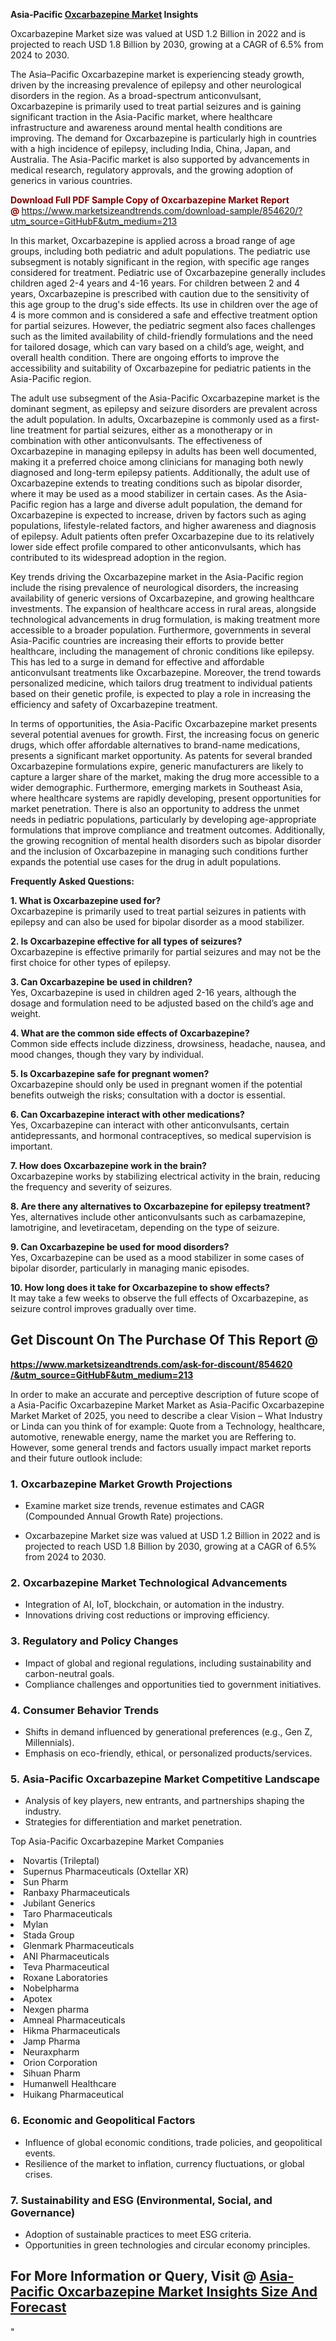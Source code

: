 <p><strong>Asia-Pacific&nbsp;<a href=""https://www.marketsizeandtrends.com/download-sample/854620/&amp;utm_source=GitHubF&amp;utm_medium=213"">Oxcarbazepine Market</a> Insights</strong></p><p>Oxcarbazepine Market size was valued at USD 1.2 Billion in 2022 and is projected to reach USD 1.8 Billion by 2030, growing at a CAGR of 6.5% from 2024 to 2030.</p><p><p>The Asia–Pacific Oxcarbazepine market is experiencing steady growth, driven by the increasing prevalence of epilepsy and other neurological disorders in the region. As a broad-spectrum anticonvulsant, Oxcarbazepine is primarily used to treat partial seizures and is gaining significant traction in the Asia-Pacific market, where healthcare infrastructure and awareness around mental health conditions are improving. The demand for Oxcarbazepine is particularly high in countries with a high incidence of epilepsy, including India, China, Japan, and Australia. The Asia-Pacific market is also supported by advancements in medical research, regulatory approvals, and the growing adoption of generics in various countries. <p><strong><span style="color: #800000;">Download Full PDF Sample Copy of Oxcarbazepine Market Report @</span>&nbsp;</strong><a href="https://www.marketsizeandtrends.com/download-sample/854620/?utm_source=GitHubF&amp;utm_medium=213" target="_blank">https://www.marketsizeandtrends.com/download-sample/854620/?utm_source=GitHubF&amp;utm_medium=213</a></p></p><p>In this market, Oxcarbazepine is applied across a broad range of age groups, including both pediatric and adult populations. The pediatric use subsegment is notably significant in the region, with specific age ranges considered for treatment. Pediatric use of Oxcarbazepine generally includes children aged 2-4 years and 4-16 years. For children between 2 and 4 years, Oxcarbazepine is prescribed with caution due to the sensitivity of this age group to the drug's side effects. Its use in children over the age of 4 is more common and is considered a safe and effective treatment option for partial seizures. However, the pediatric segment also faces challenges such as the limited availability of child-friendly formulations and the need for tailored dosage, which can vary based on a child’s age, weight, and overall health condition. There are ongoing efforts to improve the accessibility and suitability of Oxcarbazepine for pediatric patients in the Asia-Pacific region.</p><p>The adult use subsegment of the Asia-Pacific Oxcarbazepine market is the dominant segment, as epilepsy and seizure disorders are prevalent across the adult population. In adults, Oxcarbazepine is commonly used as a first-line treatment for partial seizures, either as a monotherapy or in combination with other anticonvulsants. The effectiveness of Oxcarbazepine in managing epilepsy in adults has been well documented, making it a preferred choice among clinicians for managing both newly diagnosed and long-term epilepsy patients. Additionally, the adult use of Oxcarbazepine extends to treating conditions such as bipolar disorder, where it may be used as a mood stabilizer in certain cases. As the Asia-Pacific region has a large and diverse adult population, the demand for Oxcarbazepine is expected to increase, driven by factors such as aging populations, lifestyle-related factors, and higher awareness and diagnosis of epilepsy. Adult patients often prefer Oxcarbazepine due to its relatively lower side effect profile compared to other anticonvulsants, which has contributed to its widespread adoption in the region.</p><p>Key trends driving the Oxcarbazepine market in the Asia-Pacific region include the rising prevalence of neurological disorders, the increasing availability of generic versions of Oxcarbazepine, and growing healthcare investments. The expansion of healthcare access in rural areas, alongside technological advancements in drug formulation, is making treatment more accessible to a broader population. Furthermore, governments in several Asia-Pacific countries are increasing their efforts to provide better healthcare, including the management of chronic conditions like epilepsy. This has led to a surge in demand for effective and affordable anticonvulsant treatments like Oxcarbazepine. Moreover, the trend towards personalized medicine, which tailors drug treatment to individual patients based on their genetic profile, is expected to play a role in increasing the efficiency and safety of Oxcarbazepine treatment.</p><p>In terms of opportunities, the Asia-Pacific Oxcarbazepine market presents several potential avenues for growth. First, the increasing focus on generic drugs, which offer affordable alternatives to brand-name medications, presents a significant market opportunity. As patents for several branded Oxcarbazepine formulations expire, generic manufacturers are likely to capture a larger share of the market, making the drug more accessible to a wider demographic. Furthermore, emerging markets in Southeast Asia, where healthcare systems are rapidly developing, present opportunities for market penetration. There is also an opportunity to address the unmet needs in pediatric populations, particularly by developing age-appropriate formulations that improve compliance and treatment outcomes. Additionally, the growing recognition of mental health disorders such as bipolar disorder and the inclusion of Oxcarbazepine in managing such conditions further expands the potential use cases for the drug in adult populations.</p><p><strong>Frequently Asked Questions:</strong></p><p><strong>1. What is Oxcarbazepine used for?</strong><br>Oxcarbazepine is primarily used to treat partial seizures in patients with epilepsy and can also be used for bipolar disorder as a mood stabilizer.</p><p><strong>2. Is Oxcarbazepine effective for all types of seizures?</strong><br>Oxcarbazepine is effective primarily for partial seizures and may not be the first choice for other types of epilepsy.</p><p><strong>3. Can Oxcarbazepine be used in children?</strong><br>Yes, Oxcarbazepine is used in children aged 2-16 years, although the dosage and formulation need to be adjusted based on the child’s age and weight.</p><p><strong>4. What are the common side effects of Oxcarbazepine?</strong><br>Common side effects include dizziness, drowsiness, headache, nausea, and mood changes, though they vary by individual.</p><p><strong>5. Is Oxcarbazepine safe for pregnant women?</strong><br>Oxcarbazepine should only be used in pregnant women if the potential benefits outweigh the risks; consultation with a doctor is essential.</p><p><strong>6. Can Oxcarbazepine interact with other medications?</strong><br>Yes, Oxcarbazepine can interact with other anticonvulsants, certain antidepressants, and hormonal contraceptives, so medical supervision is important.</p><p><strong>7. How does Oxcarbazepine work in the brain?</strong><br>Oxcarbazepine works by stabilizing electrical activity in the brain, reducing the frequency and severity of seizures.</p><p><strong>8. Are there any alternatives to Oxcarbazepine for epilepsy treatment?</strong><br>Yes, alternatives include other anticonvulsants such as carbamazepine, lamotrigine, and levetiracetam, depending on the type of seizure.</p><p><strong>9. Can Oxcarbazepine be used for mood disorders?</strong><br>Yes, Oxcarbazepine can be used as a mood stabilizer in some cases of bipolar disorder, particularly in managing manic episodes.</p><p><strong>10. How long does it take for Oxcarbazepine to show effects?</strong><br>It may take a few weeks to observe the full effects of Oxcarbazepine, as seizure control improves gradually over time.</p></p><h2><strong>Get Discount On The Purchase Of This Report @&nbsp;</strong></h2><p><strong><a href=""https://www.marketsizeandtrends.com/ask-for-discount/854620/&amp;utm_source=GitHubF&amp;utm_medium=213"" target=""_blank"">https://www.marketsizeandtrends.com/ask-for-discount/854620<br />/&amp;utm_source=GitHubF&amp;utm_medium=213</a></strong></p><p>In order to make an accurate and perceptive description of future scope of a Asia-Pacific&nbsp;Oxcarbazepine Market Market as Asia-Pacific&nbsp;Oxcarbazepine Market Market of 2025, you need to describe a clear Vision &ndash; What Industry or Linda can you think of for example: Quote from a Technology, healthcare, automotive, renewable energy, name the market you are Reffering to. However, some general trends and factors usually impact market reports and their future outlook include:</p><h3>1.&nbsp;<strong>Oxcarbazepine Market Growth Projections</strong></h3><ul><li>Examine market size trends, revenue estimates and CAGR (Compounded Annual Growth Rate) projections.</li><li><p>Oxcarbazepine Market size was valued at USD 1.2 Billion in 2022 and is projected to reach USD 1.8 Billion by 2030, growing at a CAGR of 6.5% from 2024 to 2030.</p></li></ul><h3>2.&nbsp;<strong>Oxcarbazepine Market Technological Advancements</strong></h3><ul><li>Integration of AI, IoT, blockchain, or automation in the industry.</li><li>Innovations driving cost reductions or improving efficiency.</li></ul><h3>3.&nbsp;<strong>Regulatory and Policy Changes</strong></h3><ul><li>Impact of global and regional regulations, including sustainability and carbon-neutral goals.</li><li>Compliance challenges and opportunities tied to government initiatives.</li></ul><h3>4.&nbsp;<strong>Consumer Behavior Trends</strong></h3><ul><li>Shifts in demand influenced by generational preferences (e.g., Gen Z, Millennials).</li><li>Emphasis on eco-friendly, ethical, or personalized products/services.</li></ul><h3>5.&nbsp;<strong>Asia-Pacific Oxcarbazepine Market Competitive Landscape</strong></h3><ul><li>Analysis of key players, new entrants, and partnerships shaping the industry.</li><li>Strategies for differentiation and market penetration.</li></ul><p data-pm-slice=""1 1 []"">Top Asia-Pacific Oxcarbazepine Market Companies</p><div data-test-id=""""><p><li>Novartis (Trileptal)</li><li> Supernus Pharmaceuticals (Oxtellar XR)</li><li> Sun Pharm</li><li> Ranbaxy Pharmaceuticals</li><li> Jubilant Generics</li><li> Taro Pharmaceuticals</li><li> Mylan</li><li> Stada Group</li><li> Glenmark Pharmaceuticals</li><li> ANI Pharmaceuticals</li><li> Teva Pharmaceutical</li><li> Roxane Laboratories</li><li> Nobelpharma</li><li> Apotex</li><li> Nexgen pharma</li><li> Amneal Pharmaceuticals</li><li> Hikma Pharmaceuticals</li><li> Jamp Pharma</li><li> Neuraxpharm</li><li> Orion Corporation</li><li> Sihuan Pharm</li><li> Humanwell Healthcare</li><li> Huikang Pharmaceutical</li></p></div><h3>6.&nbsp;<strong>Economic and Geopolitical Factors</strong></h3><ul><li>Influence of global economic conditions, trade policies, and geopolitical events.</li><li>Resilience of the market to inflation, currency fluctuations, or global crises.</li></ul><h3>7.&nbsp;<strong>Sustainability and ESG (Environmental, Social, and Governance)</strong></h3><ul><li>Adoption of sustainable practices to meet ESG criteria.</li><li>Opportunities in green technologies and circular economy principles.</li></ul><h2><strong>For More Information or Query, Visit @&nbsp;</strong><a href=""https://www.verifiedmarketreports.com/product/oxcarbazepine-market/"" target=""_blank"">Asia-Pacific Oxcarbazepine Market Insights Size And Forecast</a></h2>"
